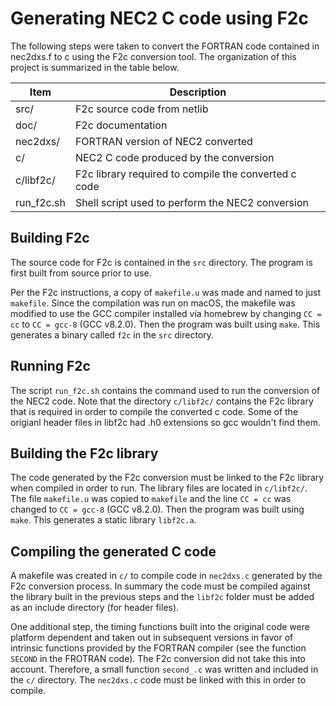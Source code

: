 # Generating NEC2 C code using F2c #
The following steps were taken to convert the FORTRAN code contained in nec2dxs.f to c using the F2c conversion tool. The organization of this project is summarized in the table below.

| Item | Description |
|------|-------------|
| src/ | F2c source code from netlib |
| doc/ | F2c documentation |
| nec2dxs/| FORTRAN version of NEC2 converted |
| c/    | NEC2 C code produced by the conversion |
| c/libf2c/ | F2c library required to compile the converted c code |
| run_f2c.sh | Shell script used to perform the NEC2 conversion |

## Building F2c ##

The source code for F2c is contained in the `src` directory. The program is first built from source prior to use.

Per the F2c instructions, a copy of `makefile.u` was made and named to just `makefile`. Since the compilation was run on macOS, the makefile was modified to use the GCC compiler installed via homebrew by changing `CC = cc` to `CC = gcc-8` (GCC v8.2.0). Then the program was built using `make`. This generates a binary called `f2c` in the `src` directory.

## Running F2c ##

The script `run_f2c.sh` contains the command used to run the conversion of the NEC2 code. Note that the directory `c/libf2c/` contains the F2c library that is required in order to compile the converted c code. Some of the origianl header files in libf2c had .h0 extensions so gcc wouldn't find them.

## Building the F2c library

The code generated by the F2c conversion must be linked to the F2c library when compiled in order to run. The library files are located in `c/libf2c/`. The file `makefile.u` was copied to `makefile` and the line `CC = cc` was changed to `CC = gcc-8` (GCC v8.2.0). Then the program was built using `make`. This generates a static library `libf2c.a`.

## Compiling the generated C code

A makefile was created in `c/` to compile code in `nec2dxs.c` generated by the F2c conversion process. In summary the code must be compiled against the library built in the previous steps and the `libf2c` folder must be added as an include directory (for header files).

One additional step, the timing functions built into the original code were platform dependent and taken out in subsequent versions in favor of intrinsic functions provided by the FORTRAN compiler (see the function `SECOND` in the FROTRAN code). The F2c conversion did not take this into account. Therefore, a small function `second_.c` was written and included in the `c/` directory. The `nec2dxs.c` code must be linked with this in order to compile. 
